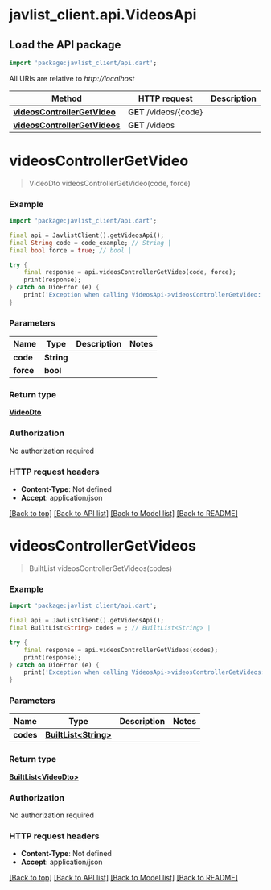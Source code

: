 # javlist_client.api.VideosApi

## Load the API package
```dart
import 'package:javlist_client/api.dart';
```

All URIs are relative to *http://localhost*

Method | HTTP request | Description
------------- | ------------- | -------------
[**videosControllerGetVideo**](VideosApi.md#videoscontrollergetvideo) | **GET** /videos/{code} | 
[**videosControllerGetVideos**](VideosApi.md#videoscontrollergetvideos) | **GET** /videos | 


# **videosControllerGetVideo**
> VideoDto videosControllerGetVideo(code, force)



### Example
```dart
import 'package:javlist_client/api.dart';

final api = JavlistClient().getVideosApi();
final String code = code_example; // String | 
final bool force = true; // bool | 

try {
    final response = api.videosControllerGetVideo(code, force);
    print(response);
} catch on DioError (e) {
    print('Exception when calling VideosApi->videosControllerGetVideo: $e\n');
}
```

### Parameters

Name | Type | Description  | Notes
------------- | ------------- | ------------- | -------------
 **code** | **String**|  | 
 **force** | **bool**|  | 

### Return type

[**VideoDto**](VideoDto.md)

### Authorization

No authorization required

### HTTP request headers

 - **Content-Type**: Not defined
 - **Accept**: application/json

[[Back to top]](#) [[Back to API list]](../README.md#documentation-for-api-endpoints) [[Back to Model list]](../README.md#documentation-for-models) [[Back to README]](../README.md)

# **videosControllerGetVideos**
> BuiltList<VideoDto> videosControllerGetVideos(codes)



### Example
```dart
import 'package:javlist_client/api.dart';

final api = JavlistClient().getVideosApi();
final BuiltList<String> codes = ; // BuiltList<String> | 

try {
    final response = api.videosControllerGetVideos(codes);
    print(response);
} catch on DioError (e) {
    print('Exception when calling VideosApi->videosControllerGetVideos: $e\n');
}
```

### Parameters

Name | Type | Description  | Notes
------------- | ------------- | ------------- | -------------
 **codes** | [**BuiltList&lt;String&gt;**](String.md)|  | 

### Return type

[**BuiltList&lt;VideoDto&gt;**](VideoDto.md)

### Authorization

No authorization required

### HTTP request headers

 - **Content-Type**: Not defined
 - **Accept**: application/json

[[Back to top]](#) [[Back to API list]](../README.md#documentation-for-api-endpoints) [[Back to Model list]](../README.md#documentation-for-models) [[Back to README]](../README.md)

